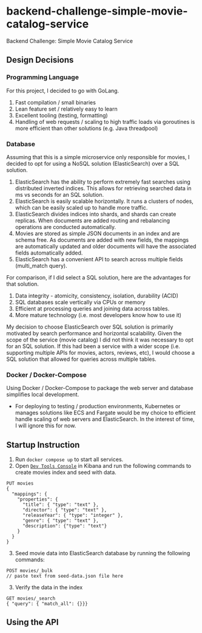 # backend-challenge-simple-movie-catalog-service

Backend Challenge: Simple Movie Catalog Service

## Design Decisions

### Programming Language

For this project, I decided to go with GoLang.

1. Fast compilation / small binaries
2. Lean feature set / relatively easy to learn
3. Excellent tooling (testing, formatting)
4. Handling of web requests / scaling to high traffic loads via goroutines is more efficient than other solutions (e.g. Java threadpool)

### Database

Assuming that this is a simple microservice only responsible for movies, I decided to opt
for using a NoSQL solution (ElasticSearch) over a SQL solution.

1. ElasticSearch has the ability to perform extremely fast searches using distributed inverted indices. This allows for retrieving searched data in ms vs seconds for an SQL solution.
2. ElasticSearch is easily scalable horizontally. It runs a clusters of nodes, which can be easily scaled up to handle more traffic.
3. ElasticSearch divides indices into shards, and shards can create replicas. When documents are added routing and rebalancing operations are conducted automatically.
4. Movies are stored as simple JSON documents in an index and are schema free. As documents are added with new fields, the mappings are automatically updated and older documents will have the associated fields automatically added.
5. ElasticSearch has a convenient API to search across multiple fields (multi_match query).

For comparison, if I did select a SQL solution, here are the advantages for that solution.

1. Data integrity - atomicity, consistency, isolation, durability (ACID)
2. SQL databases scale vertically via CPUs or memory
3. Efficient at processing queries and joining data across tables.
4. More mature technology (i.e. most developers know how to use it)

My decision to choose ElasticSearch over SQL solution is primarily motivated by search performance and horizontal scalability. Given the scope of the service (movie catalog) I did not
think it was necessary to opt for an SQL solution. If this had been a service with a wider
scope (i.e. supporting multiple APIs for movies, actors, reviews, etc), I would choose a SQL solution that allowed for queries across multiple tables.

### Docker / Docker-Compose

Using Docker / Docker-Compose to package the web server and database simplifies local development.

- For deploying to testing / production environments, Kubernetes or manages solutions like ECS and Fargate would be my choice to efficient handle scaling of web servers and ElasticSearch. In the interest of time, I will ignore this for now.

## Startup Instruction

1. Run `docker compose up` to start all services.
2. Open [`Dev Tools Console`](http://localhost:5601/app/dev_tools#/console) in Kibana and run the following commands to create movies index and seed with data.

```
PUT movies
{
  "mappings": {
    "properties": {
      "title": { "type": "text" },
      "director": { "type": "text" },
      "releaseYear": { "type": "integer" },
      "genre": { "type": "text" },
      "description": {"type": "text"}
    }
  }
}
```

3. Seed movie data into ElasticSearch database by running the following commands:

```text
POST movies/_bulk
// paste text from seed-data.json file here
```

3. Verify the data in the index

```text
GET movies/_search
{ "query": { "match_all": {}}}
```

## Using the API
